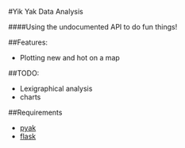 #Yik Yak Data Analysis


####Using the undocumented API to do fun things!


##Features:
* Plotting new and hot on a map

##TODO:
* Lexigraphical analysis
* charts

##Requirements
* [pyak](https://github.com/jaredmichaelsmith/pyak)
* [flask](http://flask.pocoo.org/)